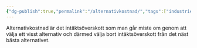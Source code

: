 ```yaml
---
{"dg-publish":true,"permalink":"/alternativkostnad/","tags":["industriellekonomi"]}
---
```


Alternativkostnad är det intäktsöverskott som man går miste om genom att välja ett visst alternativ och därmed välja bort intäktsöverskott från det näst bästa alternativet.


